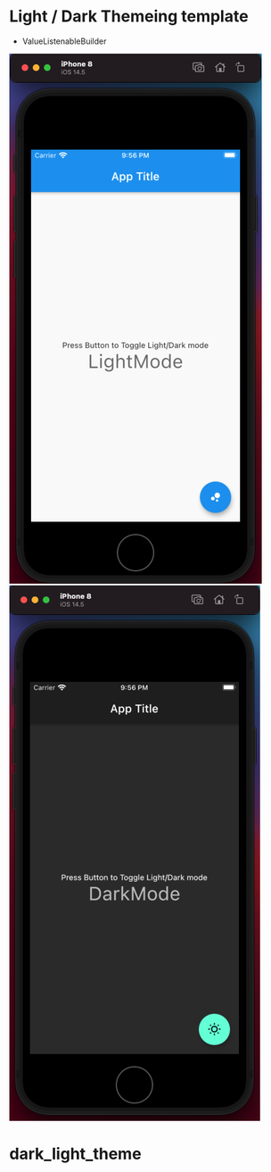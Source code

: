 # Light / Dark Themeing template


- ValueListenableBuilder




![Light](assets/light.png)
![Dark](assets/dark.png)

# dark_light_theme
